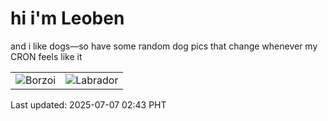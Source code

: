 # hi i'm Leoben

and i like dogs—so have some random dog pics that change whenever my CRON feels like it

|  |  |
|--------|----------|
| ![Borzoi](https://random-dog-vercel.vercel.app/api/random-borzoi?v=1751827425) | ![Labrador](https://random-dog-vercel.vercel.app/api/random-labrador?v=1751827425) |

Last updated: 2025-07-07 02:43 PHT
